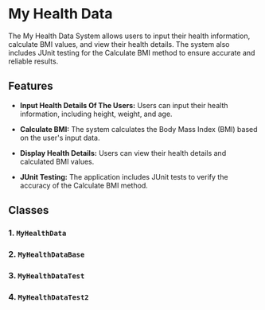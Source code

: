 # My Health Data

The My Health Data System allows users to input their health information, calculate BMI values, and view their health details. The system also includes JUnit testing for the Calculate BMI method to ensure accurate and reliable results.

## Features

- **Input Health Details Of The Users:** Users can input their health information, including height, weight, and age.
  
- **Calculate BMI:** The system calculates the Body Mass Index (BMI) based on the user's input data.

- **Display Health Details:** Users can view their health details and calculated BMI values.

- **JUnit Testing:** The application includes JUnit tests to verify the accuracy of the Calculate BMI method.

## Classes

### 1. `MyHealthData`
### 2. `MyHealthDataBase`
### 3. `MyHealthDataTest`
### 4. `MyHealthDataTest2`



